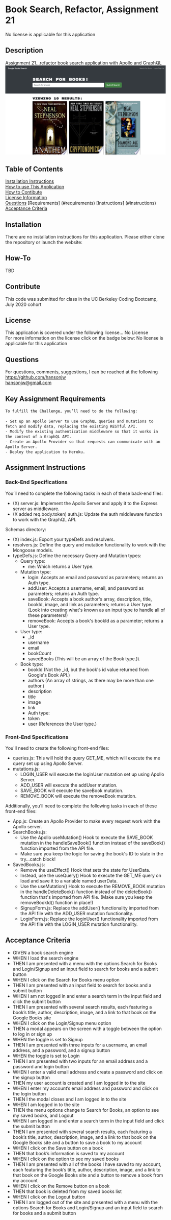 # Book Search, Refactor, Assignment 21  
No license is applicable for this application

## Description
Assignment 21...refactor book search application with Apollo and GraphQL
![screenshot of website](./client/public/screenshot.png)

## Table of Contents
[Installation Instructions](#installation)  
[How to use This Application](#how-to)  
[How to Contibute](#contribute)  
[License Information](#license)  
[Questions](#questions) 
[Requirements] (#requirements) 
[Instructions] (#instructions)
[Acceptance Criteria](#criteria)

## Installation
There are no installation instructions for this application.  Please either clone the repository or launch the website:

## How-To
TBD

## Contribute
This code was submitted for class in the UC Berkeley Coding Bootcamp, July 2020 cohort

## License
This application is covered under the following license...
No License  
For more information on the license click on the badge below:
No license is applicable for this application

## Questions
For questions, comments, suggestions, I can be reached at the following  
https://github.com/hansonjw  
hansonjw@gmail.com

## Key Assignment Requirements
    To fulfill the Challenge, you’ll need to do the following:

    - Set up an Apollo Server to use GraphQL queries and mutations to fetch and modify data, replacing the existing RESTful API.
    - Modify the existing authentication middleware so that it works in the context of a GraphQL API.
    - Create an Apollo Provider so that requests can communicate with an Apollo Server.
    - Deploy the application to Heroku.


## Assignment Instructions
### Back-End Specifications
You’ll need to complete the following tasks in each of these back-end files:
- (X) server.js: Implement the Apollo Server and apply it to the Express server as middleware.
- (X added req.body.token) auth.js: Update the auth middleware function to work with the GraphQL API.

Schemas directory:
- (X) index.js: Export your typeDefs and resolvers.
- resolvers.js: Define the query and mutation functionality to work with the Mongoose models.
- typeDefs.js: Define the necessary Query and Mutation types:
    - Query type:
        - me: Which returns a User type.   
    - Mutation type:
        - login: Accepts an email and password as parameters; returns an Auth type.
        - addUser: Accepts a username, email, and password as parameters; returns an Auth type.
        - saveBook: Accepts a book author's array, description, title, bookId, image, and link as parameters; returns a User type. (Look into creating what's known as an input type to handle all of these parameters!)
        - removeBook: Accepts a book's bookId as a parameter; returns a User type.
    - User type:
        - _id
        - username
        - email
        - bookCount
        - savedBooks (This will be an array of the Book type.)\
    - Book type:
        - bookId (Not the _id, but the book's id value returned from Google's Book API.)
        - authors (An array of strings, as there may be more than one author.)
        - description
        - title
        - image
        - link
        - Auth type:
        - token
        - user (References the User type.)

### Front-End Specifications
You'll need to create the following front-end files:
- queries.js: This will hold the query GET_ME, which will execute the me query set up using Apollo Server.
- mutations.js:
    - LOGIN_USER will execute the loginUser mutation set up using Apollo Server.
    - ADD_USER will execute the addUser mutation.
    - SAVE_BOOK will execute the saveBook mutation.
    - REMOVE_BOOK will execute the removeBook mutation.

Additionally, you’ll need to complete the following tasks in each of these front-end files:
- App.js: Create an Apollo Provider to make every request work with the Apollo server.
- SearchBooks.js:
    - Use the Apollo useMutation() Hook to execute the SAVE_BOOK mutation in the handleSaveBook() function instead of the saveBook() function imported from the API file.
    - Make sure you keep the logic for saving the book's ID to state in the try...catch block!
- SavedBooks.js:
    - Remove the useEffect() Hook that sets the state for UserData.
    - Instead, use the useQuery() Hook to execute the GET_ME query on load and save it to a variable named userData.
    - Use the useMutation() Hook to execute the REMOVE_BOOK mutation in the handleDeleteBook() function instead of the deleteBook() function that's imported from API file. (Make sure you keep the removeBookId() function in place!)
    - SignupForm.js: Replace the addUser() functionality imported from the API file with the ADD_USER mutation functionality.
    - LoginForm.js: Replace the loginUser() functionality imported from the API file with the LOGIN_USER mutation functionality.

## Acceptance Criteria
- GIVEN a book search engine
- WHEN I load the search engine
- THEN I am presented with a menu with the options Search for Books and Login/Signup and an input field to search for books and a submit button
- WHEN I click on the Search for Books menu option
- THEN I am presented with an input field to search for books and a submit button
- WHEN I am not logged in and enter a search term in the input field and click the submit button
- THEN I am presented with several search results, each featuring a book’s title, author, description, image, and a link to that book on the Google Books site
- WHEN I click on the Login/Signup menu option
- THEN a modal appears on the screen with a toggle between the option to log in or sign up
- WHEN the toggle is set to Signup
- THEN I am presented with three inputs for a username, an email address, and a password, and a signup button
- WHEN the toggle is set to Login
- THEN I am presented with two inputs for an email address and a password and login button
- WHEN I enter a valid email address and create a password and click on the signup button
- THEN my user account is created and I am logged in to the site
- WHEN I enter my account’s email address and password and click on the login button
- THEN I the modal closes and I am logged in to the site
- WHEN I am logged in to the site
- THEN the menu options change to Search for Books, an option to see my saved books, and Logout
- WHEN I am logged in and enter a search term in the input field and click the submit button
- THEN I am presented with several search results, each featuring a book’s title, author, description, image, and a link to that book on the Google Books site and a button to save a book to my account
- WHEN I click on the Save button on a book
- THEN that book’s information is saved to my account
- WHEN I click on the option to see my saved books
- THEN I am presented with all of the books I have saved to my account, each featuring the book’s title, author, description, image, and a link to that book on the Google Books site and a button to remove a book from my account
- WHEN I click on the Remove button on a book
- THEN that book is deleted from my saved books list
- WHEN I click on the Logout button
- THEN I am logged out of the site and presented with a menu with the options Search for Books and Login/Signup and an input field to search for books and a submit button  

